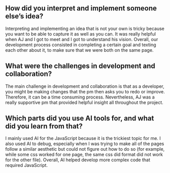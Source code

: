 ## How did you interpret and implement someone else’s idea?

Interpreting and implementing an idea that is not your own is tricky because you want to be able to capture it as well as you can. It was really helpful when AJ and I got to meet and I got to understand his vision. Overall, our development process consisted in completing a certain goal and texting each other about it, to make sure that we were both on the same page.

## What were the challenges in development and collaboration?

The main challenge in development and collaboration is that as a developer, you might be making changes that the pm then asks you to redo or improve. Therefore, it can be a time consuming process. Nevertheless, AJ was a really supportive pm that provided helpful insight all throughout the project.

## Which parts did you use AI tools for, and what did you learn from that?

I mainly used AI for the JavaScript because it is the trickiest topic for me. I also used AI to debug, especially when I was trying to make all of the pages follow a similar aesthetic but could not figure out how to do so (for example, while some css worked for one page, the same css did format did not work for the other file). Overall, AI helped develop more complex code that required JavaScript.